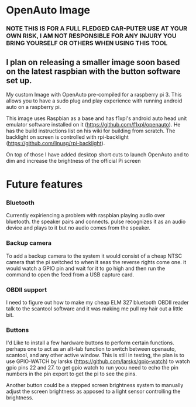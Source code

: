 # OpenAuto Image

### NOTE THIS IS FOR A FULL FLEDGED CAR-PUTER USE AT YOUR OWN RISK, I AM NOT RESPONSIBLE FOR ANY INJURY YOU BRING YOURSELF OR OTHERS WHEN USING THIS TOOL

## I plan on releasing a smaller image soon based on the latest raspbian with the button software set up.

My custom Image with OpenAuto pre-compiled for a raspberry pi 3. This allows you to have a sudo plug and play experience with running android auto on a raspberry pi.

This image uses Raspbian as a base and has f1xpl's android auto head unit emulator software installed on it (https://github.com/f1xpl/openauto). He has the build instructions list on his wiki for building from scratch. The backlight on screen is controlled with rpi-backlight (https://github.com/linusg/rpi-backlight).

On top of those I have added desktop short cuts to launch OpenAuto and to dim and increase the brightness of the official Pi screen

# Future features

### Bluetooth

Currently expiriencing a problem with raspbian playing audio over bluetooth. the speaker pairs and connects. pulse recognizes it as an audio device and plays to it but no audio comes from the speaker.

### Backup camera

  To add a backup camera to the system it would consist of a cheap NTSC camera that the pi switched to when it seas the reverse rights come one. it would watch a GPIO pin and wait for it to go high and then run the command to open the feed from a USB capture card.
 
### OBDII support

I need to figure out how to make my cheap ELM 327 bluetooth OBDII reader talk to the scantool software and it was making me pull my hair out a little bit.

### Buttons

I'd Like to install a few hardware buttons to perform certain functions. perhaps one to act as an alt-tab function to switch between openauto, scantool, and any other active window. This is still in testing, the plan is to use GPIO-WATCH by larsks (https://github.com/larsks/gpio-watch) to watch gpio pins 22 and 27. to get gpio watch to run yoou need to echo the pin numbers in the pin export to get the pi to see the pins.

Another button could be a stepped screen brightness system to manually adjust the screen brightness as apposed to a light sensor controlling the brightness.
